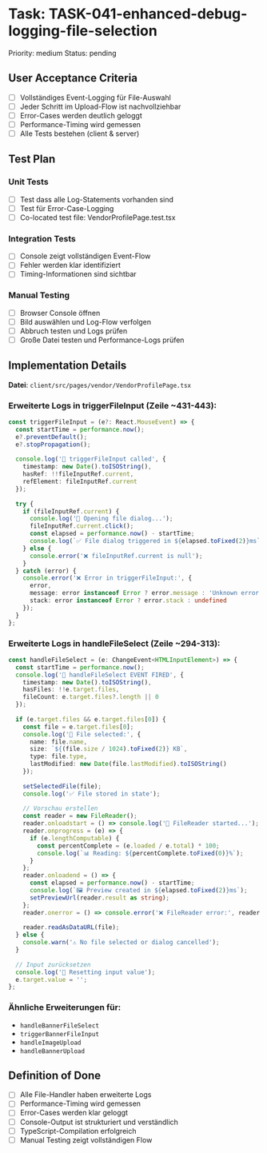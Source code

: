 # Task: TASK-041-enhanced-debug-logging-file-selection
Priority: medium
Status: pending

## User Acceptance Criteria
- [ ] Vollständiges Event-Logging für File-Auswahl
- [ ] Jeder Schritt im Upload-Flow ist nachvollziehbar
- [ ] Error-Cases werden deutlich geloggt
- [ ] Performance-Timing wird gemessen
- [ ] Alle Tests bestehen (client & server)

## Test Plan
### Unit Tests
- [ ] Test dass alle Log-Statements vorhanden sind
- [ ] Test für Error-Case-Logging
- [ ] Co-located test file: VendorProfilePage.test.tsx

### Integration Tests  
- [ ] Console zeigt vollständigen Event-Flow
- [ ] Fehler werden klar identifiziert
- [ ] Timing-Informationen sind sichtbar

### Manual Testing
- [ ] Browser Console öffnen
- [ ] Bild auswählen und Log-Flow verfolgen
- [ ] Abbruch testen und Logs prüfen
- [ ] Große Datei testen und Performance-Logs prüfen

## Implementation Details
**Datei**: `client/src/pages/vendor/VendorProfilePage.tsx`

### Erweiterte Logs in triggerFileInput (Zeile ~431-443):
```typescript
const triggerFileInput = (e?: React.MouseEvent) => {
  const startTime = performance.now();
  e?.preventDefault();
  e?.stopPropagation();
  
  console.log('🎯 triggerFileInput called', {
    timestamp: new Date().toISOString(),
    hasRef: !!fileInputRef.current,
    refElement: fileInputRef.current
  });
  
  try {
    if (fileInputRef.current) {
      console.log('📂 Opening file dialog...');
      fileInputRef.current.click();
      const elapsed = performance.now() - startTime;
      console.log(`✅ File dialog triggered in ${elapsed.toFixed(2)}ms`);
    } else {
      console.error('❌ fileInputRef.current is null');
    }
  } catch (error) {
    console.error('❌ Error in triggerFileInput:', {
      error,
      message: error instanceof Error ? error.message : 'Unknown error',
      stack: error instanceof Error ? error.stack : undefined
    });
  }
};
```

### Erweiterte Logs in handleFileSelect (Zeile ~294-313):
```typescript
const handleFileSelect = (e: ChangeEvent<HTMLInputElement>) => {
  const startTime = performance.now();
  console.log('🚀 handleFileSelect EVENT FIRED', {
    timestamp: new Date().toISOString(),
    hasFiles: !!e.target.files,
    fileCount: e.target.files?.length || 0
  });
  
  if (e.target.files && e.target.files[0]) {
    const file = e.target.files[0];
    console.log('📁 File selected:', {
      name: file.name,
      size: `${(file.size / 1024).toFixed(2)} KB`,
      type: file.type,
      lastModified: new Date(file.lastModified).toISOString()
    });
    
    setSelectedFile(file);
    console.log('✅ File stored in state');
    
    // Vorschau erstellen
    const reader = new FileReader();
    reader.onloadstart = () => console.log('📖 FileReader started...');
    reader.onprogress = (e) => {
      if (e.lengthComputable) {
        const percentComplete = (e.loaded / e.total) * 100;
        console.log(`📊 Reading: ${percentComplete.toFixed(0)}%`);
      }
    };
    reader.onloadend = () => {
      const elapsed = performance.now() - startTime;
      console.log(`🖼️ Preview created in ${elapsed.toFixed(2)}ms`);
      setPreviewUrl(reader.result as string);
    };
    reader.onerror = () => console.error('❌ FileReader error:', reader.error);
    
    reader.readAsDataURL(file);
  } else {
    console.warn('⚠️ No file selected or dialog cancelled');
  }
  
  // Input zurücksetzen
  console.log('🔄 Resetting input value');
  e.target.value = '';
};
```

### Ähnliche Erweiterungen für:
- `handleBannerFileSelect`
- `triggerBannerFileInput`
- `handleImageUpload`
- `handleBannerUpload`

## Definition of Done
- [ ] Alle File-Handler haben erweiterte Logs
- [ ] Performance-Timing wird gemessen
- [ ] Error-Cases werden klar geloggt
- [ ] Console-Output ist strukturiert und verständlich
- [ ] TypeScript-Compilation erfolgreich
- [ ] Manual Testing zeigt vollständigen Flow